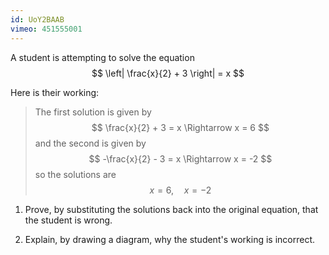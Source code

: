 ```yaml
---
id: UoY2BAAB
vimeo: 451555001
---
```


A student is attempting to solve the equation
$$
\left| \frac{x}{2} + 3 \right| = x
$$

Here is their working:

> The first solution is given by
> $$
> \frac{x}{2} + 3 = x \Rightarrow x = 6
> $$
> and the second is given by
> $$
> -\frac{x}{2} - 3 = x \Rightarrow x = -2
> $$
> so the solutions are
> $$
> x = 6, \quad x = -2
> $$

 1. Prove, by substituting the solutions back into the original equation, that the student is wrong.

 1. Explain, by drawing a diagram, why the student's working is incorrect.
